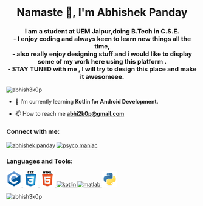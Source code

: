 <h1 align="center">Namaste 👋, I'm Abhishek Panday</h1>
<h3 align="center">I am a student at UEM Jaipur,doing B.Tech in C.S.E.<br>
- I enjoy coding and always keen to learn new things all the time,<br>
- also really enjoy designing stuff and i would like to display some of my work here using this platform .<br>
- STAY TUNED with me , I will try to design this place and make it awesomeee.</h3>

<p align="left"> <img src="https://komarev.com/ghpvc/?username=abhish3k0p&label=Profile%20views&color=0e75b6&style=flat" alt="abhish3k0p" /> </p>

- 🌱 I’m currently learning **Kotlin for Android Development.**

- 📫 How to reach me **abhi2k0p@gmail.com**

<h3 align="left">Connect with me:</h3>
<p align="left">
<a href="https://linkedin.com/in/abhishek panday" target="blank"><img align="center" src="https://raw.githubusercontent.com/rahuldkjain/github-profile-readme-generator/master/src/images/icons/Social/linked-in-alt.svg" alt="abhishek panday" height="30" width="40" /></a>
<a href="https://www.youtube.com/c/Psyco maniac" target="blank"><img align="center" src="https://raw.githubusercontent.com/rahuldkjain/github-profile-readme-generator/master/src/images/icons/Social/youtube.svg" alt="psyco maniac" height="30" width="40" /></a>
</p>

<h3 align="left">Languages and Tools:</h3>
<p align="left"> <a href="https://www.cprogramming.com/" target="_blank" rel="noreferrer"> <img src="https://raw.githubusercontent.com/devicons/devicon/master/icons/c/c-original.svg" alt="c" width="40" height="40"/> </a> <a href="https://www.w3schools.com/css/" target="_blank" rel="noreferrer"> <img src="https://raw.githubusercontent.com/devicons/devicon/master/icons/css3/css3-original-wordmark.svg" alt="css3" width="40" height="40"/> </a> <a href="https://www.w3.org/html/" target="_blank" rel="noreferrer"> <img src="https://raw.githubusercontent.com/devicons/devicon/master/icons/html5/html5-original-wordmark.svg" alt="html5" width="40" height="40"/> </a> <a href="https://kotlinlang.org" target="_blank" rel="noreferrer"> <img src="https://www.vectorlogo.zone/logos/kotlinlang/kotlinlang-icon.svg" alt="kotlin" width="40" height="40"/> </a> <a href="https://www.mathworks.com/" target="_blank" rel="noreferrer"> <img src="https://upload.wikimedia.org/wikipedia/commons/2/21/Matlab_Logo.png" alt="matlab" width="40" height="40"/> </a> <a href="https://www.python.org" target="_blank" rel="noreferrer"> <img src="https://raw.githubusercontent.com/devicons/devicon/master/icons/python/python-original.svg" alt="python" width="40" height="40"/> </a> </p>

<p><img align="center" src="https://github-readme-stats.vercel.app/api/top-langs?username=abhish3k0p&show_icons=true&locale=en&layout=compact" alt="abhish3k0p" /></p>
